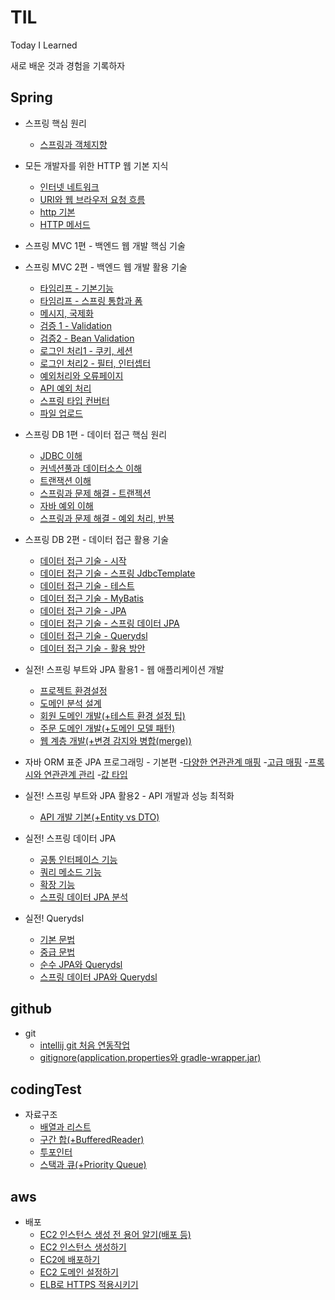 # TIL
Today I Learned

새로 배운 것과 경험을 기록하자

Spring
--
- 스프링 핵심 원리
    - [스프링과 객체지향](https://github.com/wisenick1/TIL/blob/main/spring/%EC%8A%A4%ED%94%84%EB%A7%81%20%ED%95%B5%EC%8B%AC%20%EC%9B%90%EB%A6%AC/%EC%8A%A4%ED%94%84%EB%A7%81%EA%B3%BC%20%EA%B0%9D%EC%B2%B4%EC%A7%80%ED%96%A5.md)

- 모든 개발자를 위한 HTTP 웹 기본 지식
    - [인터넷 네트워크](https://github.com/wisenick1/TIL/blob/main/spring/모든%20개발자를%20위한%20HTTP%20웹%20기본%20지식/인터넷%20네트워크.md)
    - [URI와 웹 브라우저 요청 흐름](https://github.com/wisenick1/TIL/blob/main/spring/모든%20개발자를%20위한%20HTTP%20웹%20기본%20지식/URI와%20웹%20브라우저%20요청%20흐름.md)
    - [http 기본](https://github.com/wisenick1/TIL/blob/main/spring/모든%20개발자를%20위한%20HTTP%20웹%20기본%20지식/http%20기본.md)
    - [HTTP 메서드](https://github.com/wisenick1/TIL/blob/main/spring/모든%20개발자를%20위한%20HTTP%20웹%20기본%20지식/HTTP%20메서드.md)
    

- 스프링 MVC 1편 - 백엔드 웹 개발 핵심 기술
    
    



- 스프링 MVC 2편 - 백엔드 웹 개발 활용 기술
    - [타임리프 - 기본기능](https://github.com/wisenick1/TIL/blob/main/spring/%EC%8A%A4%ED%94%84%EB%A7%81%20MVC%202%ED%8E%B8%20-%20%EB%B0%B1%EC%97%94%EB%93%9C%20%EC%9B%B9%20%EA%B0%9C%EB%B0%9C%20%ED%99%9C%EC%9A%A9%20%EA%B8%B0%EC%88%A0/%ED%83%80%EC%9E%84%EB%A6%AC%ED%94%84%20-%20%EA%B8%B0%EB%B3%B8%EA%B8%B0%EB%8A%A5.md)
    - [타임리프 - 스프링 통합과 폼](https://github.com/wisenick1/TIL/blob/main/spring/%EC%8A%A4%ED%94%84%EB%A7%81%20MVC%202%ED%8E%B8%20-%20%EB%B0%B1%EC%97%94%EB%93%9C%20%EC%9B%B9%20%EA%B0%9C%EB%B0%9C%20%ED%99%9C%EC%9A%A9%20%EA%B8%B0%EC%88%A0/%ED%83%80%EC%9E%84%EB%A6%AC%ED%94%84%20-%20%EC%8A%A4%ED%94%84%EB%A7%81%20%ED%86%B5%ED%95%A9%EA%B3%BC%20%ED%8F%BC.md)
    - [메시지, 국제화](https://github.com/wisenick1/TIL/blob/main/spring/%EC%8A%A4%ED%94%84%EB%A7%81%20MVC%202%ED%8E%B8%20-%20%EB%B0%B1%EC%97%94%EB%93%9C%20%EC%9B%B9%20%EA%B0%9C%EB%B0%9C%20%ED%99%9C%EC%9A%A9%20%EA%B8%B0%EC%88%A0/%EB%A9%94%EC%8B%9C%EC%A7%80%2C%20%EA%B5%AD%EC%A0%9C%ED%99%94.md)
    - [검증 1 - Validation](https://github.com/wisenick1/TIL/blob/main/spring/%EC%8A%A4%ED%94%84%EB%A7%81%20MVC%202%ED%8E%B8%20-%20%EB%B0%B1%EC%97%94%EB%93%9C%20%EC%9B%B9%20%EA%B0%9C%EB%B0%9C%20%ED%99%9C%EC%9A%A9%20%EA%B8%B0%EC%88%A0/%EA%B2%80%EC%A6%9D1%20-%20Validation.md)
    - [검증2 - Bean Validation](https://github.com/wisenick1/TIL/blob/main/spring/%EC%8A%A4%ED%94%84%EB%A7%81%20MVC%202%ED%8E%B8%20-%20%EB%B0%B1%EC%97%94%EB%93%9C%20%EC%9B%B9%20%EA%B0%9C%EB%B0%9C%20%ED%99%9C%EC%9A%A9%20%EA%B8%B0%EC%88%A0/%EA%B2%80%EC%A6%9D2%20-%20Bean%20Balidation.md)
    - [로그인 처리1 - 쿠키, 세션](https://github.com/wisenick1/TIL/blob/main/spring/%EC%8A%A4%ED%94%84%EB%A7%81%20MVC%202%ED%8E%B8%20-%20%EB%B0%B1%EC%97%94%EB%93%9C%20%EC%9B%B9%20%EA%B0%9C%EB%B0%9C%20%ED%99%9C%EC%9A%A9%20%EA%B8%B0%EC%88%A0/%EB%A1%9C%EA%B7%B8%EC%9D%B8%20%EC%B2%98%EB%A6%AC1%20-%20%EC%BF%A0%ED%82%A4%2C%20%EC%84%B8%EC%85%98.md)
    - [로그인 처리2 - 필터, 인터셉터](https://github.com/wisenick1/TIL/blob/main/spring/%EC%8A%A4%ED%94%84%EB%A7%81%20MVC%202%ED%8E%B8%20-%20%EB%B0%B1%EC%97%94%EB%93%9C%20%EC%9B%B9%20%EA%B0%9C%EB%B0%9C%20%ED%99%9C%EC%9A%A9%20%EA%B8%B0%EC%88%A0/%EB%A1%9C%EA%B7%B8%EC%9D%B8%20%EC%B2%98%EB%A6%AC2%20-%20%ED%95%84%ED%84%B0%2C%20%EC%9D%B8%ED%84%B0%EC%85%89%ED%84%B0.md)
    - [예외처리와 오류페이지](https://github.com/wisenick1/TIL/blob/main/spring/%EC%8A%A4%ED%94%84%EB%A7%81%20MVC%202%ED%8E%B8%20-%20%EB%B0%B1%EC%97%94%EB%93%9C%20%EC%9B%B9%20%EA%B0%9C%EB%B0%9C%20%ED%99%9C%EC%9A%A9%20%EA%B8%B0%EC%88%A0/%EC%98%88%EC%99%B8%EC%B2%98%EB%A6%AC%EC%99%80%20%EC%98%A4%EB%A5%98%ED%8E%98%EC%9D%B4%EC%A7%80.md)
    - [API 예외 처리](https://github.com/wisenick1/TIL/blob/main/spring/%EC%8A%A4%ED%94%84%EB%A7%81%20MVC%202%ED%8E%B8%20-%20%EB%B0%B1%EC%97%94%EB%93%9C%20%EC%9B%B9%20%EA%B0%9C%EB%B0%9C%20%ED%99%9C%EC%9A%A9%20%EA%B8%B0%EC%88%A0/API%20%EC%98%88%EC%99%B8%20%EC%B2%98%EB%A6%AC.md)
    - [스프링 타입 컨버터](https://github.com/wisenick1/TIL/blob/main/spring/%EC%8A%A4%ED%94%84%EB%A7%81%20MVC%202%ED%8E%B8%20-%20%EB%B0%B1%EC%97%94%EB%93%9C%20%EC%9B%B9%20%EA%B0%9C%EB%B0%9C%20%ED%99%9C%EC%9A%A9%20%EA%B8%B0%EC%88%A0/%EC%8A%A4%ED%94%84%EB%A7%81%20%ED%83%80%EC%9E%85%20%EC%BB%A8%EB%B2%84%ED%84%B0.md)
    - [파일 업로드](https://github.com/wisenick1/TIL/blob/main/spring/%EC%8A%A4%ED%94%84%EB%A7%81%20MVC%202%ED%8E%B8%20-%20%EB%B0%B1%EC%97%94%EB%93%9C%20%EC%9B%B9%20%EA%B0%9C%EB%B0%9C%20%ED%99%9C%EC%9A%A9%20%EA%B8%B0%EC%88%A0/%ED%8C%8C%EC%9D%BC%20%EC%97%85%EB%A1%9C%EB%93%9C.md)


- 스프링 DB 1편 - 데이터 접근 핵심 원리
    - [JDBC 이해](https://github.com/wisenick1/TIL/blob/main/spring/%EC%8A%A4%ED%94%84%EB%A7%81%20DB%201%ED%8E%B8%20-%20%EB%8D%B0%EC%9D%B4%ED%84%B0%20%EC%A0%91%EA%B7%BC%20%ED%95%B5%EC%8B%AC%20%EC%9B%90%EB%A6%AC/JDBC%20%EC%9D%B4%ED%95%B4.md)   
    - [커넥션풀과 데이터소스 이해](https://github.com/wisenick1/TIL/blob/main/spring/%EC%8A%A4%ED%94%84%EB%A7%81%20DB%201%ED%8E%B8%20-%20%EB%8D%B0%EC%9D%B4%ED%84%B0%20%EC%A0%91%EA%B7%BC%20%ED%95%B5%EC%8B%AC%20%EC%9B%90%EB%A6%AC/%EC%BB%A4%EB%84%A5%EC%85%98%ED%92%80%EA%B3%BC%20%EB%8D%B0%EC%9D%B4%ED%84%B0%EC%86%8C%EC%8A%A4%20%EC%9D%B4%ED%95%B4.md)
    - [트랜잭션 이해](https://github.com/wisenick1/TIL/blob/main/spring/%EC%8A%A4%ED%94%84%EB%A7%81%20DB%201%ED%8E%B8%20-%20%EB%8D%B0%EC%9D%B4%ED%84%B0%20%EC%A0%91%EA%B7%BC%20%ED%95%B5%EC%8B%AC%20%EC%9B%90%EB%A6%AC/%ED%8A%B8%EB%9E%9C%EC%9E%AD%EC%85%98%20%EC%9D%B4%ED%95%B4.md)
    - [스프링과 문제 해결 - 트랜젝션](https://github.com/wisenick1/TIL/blob/main/spring/%EC%8A%A4%ED%94%84%EB%A7%81%20DB%201%ED%8E%B8%20-%20%EB%8D%B0%EC%9D%B4%ED%84%B0%20%EC%A0%91%EA%B7%BC%20%ED%95%B5%EC%8B%AC%20%EC%9B%90%EB%A6%AC/%EC%8A%A4%ED%94%84%EB%A7%81%EA%B3%BC%20%EB%AC%B8%EC%A0%9C%20%ED%95%B4%EA%B2%B0%20-%20%ED%8A%B8%EB%9E%9C%EC%A0%9D%EC%85%98.md)
    - [자바 예외 이해](https://github.com/wisenick1/TIL/blob/main/spring/%EC%8A%A4%ED%94%84%EB%A7%81%20DB%201%ED%8E%B8%20-%20%EB%8D%B0%EC%9D%B4%ED%84%B0%20%EC%A0%91%EA%B7%BC%20%ED%95%B5%EC%8B%AC%20%EC%9B%90%EB%A6%AC/%EC%9E%90%EB%B0%94%20%EC%98%88%EC%99%B8%20%EC%9D%B4%ED%95%B4.md)
    - [스프링과 문제 해결 - 예외 처리, 반복](https://github.com/wisenick1/TIL/blob/main/spring/%EC%8A%A4%ED%94%84%EB%A7%81%20DB%201%ED%8E%B8%20-%20%EB%8D%B0%EC%9D%B4%ED%84%B0%20%EC%A0%91%EA%B7%BC%20%ED%95%B5%EC%8B%AC%20%EC%9B%90%EB%A6%AC/%EC%8A%A4%ED%94%84%EB%A7%81%EA%B3%BC%20%EB%AC%B8%EC%A0%9C%20%ED%95%B4%EA%B2%B0%20-%20%EC%98%88%EC%99%B8%20%EC%B2%98%EB%A6%AC%2C%20%EB%B0%98%EB%B3%B5.md)

- 스프링 DB 2편 - 데이터 접근 활용 기술
    - [데이터 접근 기술 - 시작](https://github.com/wisenick1/TIL/blob/main/spring/%EC%8A%A4%ED%94%84%EB%A7%81%20DB%202%ED%8E%B8%20-%20%EC%8A%A4%ED%94%84%EB%A7%81%20DB%202%ED%8E%B8%20-%20%EB%8D%B0%EC%9D%B4%ED%84%B0%20%EC%A0%91%EA%B7%BC%20%ED%99%9C%EC%9A%A9%20%EA%B8%B0%EC%88%A0/%EB%8D%B0%EC%9D%B4%ED%84%B0%20%EC%A0%91%EA%B7%BC%20%EA%B8%B0%EC%88%A0%20-%20%EC%8B%9C%EC%9E%91.md)
    - [데이터 접근 기술 - 스프링 JdbcTemplate](https://github.com/wisenick1/TIL/blob/main/spring/%EC%8A%A4%ED%94%84%EB%A7%81%20DB%202%ED%8E%B8%20-%20%EB%8D%B0%EC%9D%B4%ED%84%B0%20%EC%A0%91%EA%B7%BC%20%ED%99%9C%EC%9A%A9%20%EA%B8%B0%EC%88%A0/%EB%8D%B0%EC%9D%B4%ED%84%B0%20%EC%A0%91%EA%B7%BC%20%EA%B8%B0%EC%88%A0%20-%20%EC%8A%A4%ED%94%84%EB%A7%81%20JdbcTemplate.md)
    - [데이터 접근 기술 - 테스트](https://github.com/wisenick1/TIL/blob/main/spring/%EC%8A%A4%ED%94%84%EB%A7%81%20DB%202%ED%8E%B8%20-%20%EB%8D%B0%EC%9D%B4%ED%84%B0%20%EC%A0%91%EA%B7%BC%20%ED%99%9C%EC%9A%A9%20%EA%B8%B0%EC%88%A0/%EB%8D%B0%EC%9D%B4%ED%84%B0%20%EC%A0%91%EA%B7%BC%20%EA%B8%B0%EC%88%A0%20-%20%ED%85%8C%EC%8A%A4%ED%8A%B8.md)
    - [데이터 접근 기술 - MyBatis](https://github.com/wisenick1/TIL/blob/main/spring/%EC%8A%A4%ED%94%84%EB%A7%81%20DB%202%ED%8E%B8%20-%20%EB%8D%B0%EC%9D%B4%ED%84%B0%20%EC%A0%91%EA%B7%BC%20%ED%99%9C%EC%9A%A9%20%EA%B8%B0%EC%88%A0/%EB%8D%B0%EC%9D%B4%ED%84%B0%20%EC%A0%91%EA%B7%BC%20%EA%B8%B0%EC%88%A0%20-%20MyBatis.md)
    - [데이터 접근 기술 - JPA](https://github.com/wisenick1/TIL/blob/main/spring/%EC%8A%A4%ED%94%84%EB%A7%81%20DB%202%ED%8E%B8%20-%20%EB%8D%B0%EC%9D%B4%ED%84%B0%20%EC%A0%91%EA%B7%BC%20%ED%99%9C%EC%9A%A9%20%EA%B8%B0%EC%88%A0/%EB%8D%B0%EC%9D%B4%ED%84%B0%20%EC%A0%91%EA%B7%BC%20%EA%B8%B0%EC%88%A0%20-%20JPA.md)
    - [데이터 접근 기술 - 스프링 데이터 JPA](https://github.com/wisenick1/TIL/blob/main/spring/%EC%8A%A4%ED%94%84%EB%A7%81%20DB%202%ED%8E%B8%20-%20%EB%8D%B0%EC%9D%B4%ED%84%B0%20%EC%A0%91%EA%B7%BC%20%ED%99%9C%EC%9A%A9%20%EA%B8%B0%EC%88%A0/%EB%8D%B0%EC%9D%B4%ED%84%B0%20%EC%A0%91%EA%B7%BC%20%EA%B8%B0%EC%88%A0%20-%20%EC%8A%A4%ED%94%84%EB%A7%81%20%EB%8D%B0%EC%9D%B4%ED%84%B0%20JPA.md)
    - [데이터 접근 기술 - Querydsl](https://github.com/wisenick1/TIL/blob/main/spring/%EC%8A%A4%ED%94%84%EB%A7%81%20DB%202%ED%8E%B8%20-%20%EB%8D%B0%EC%9D%B4%ED%84%B0%20%EC%A0%91%EA%B7%BC%20%ED%99%9C%EC%9A%A9%20%EA%B8%B0%EC%88%A0/%EB%8D%B0%EC%9D%B4%ED%84%B0%20%EC%A0%91%EA%B7%BC%20%EA%B8%B0%EC%88%A0%20-%20Querydsl.md)
    - [데이터 접근 기술 - 활용 방안](https://github.com/wisenick1/TIL/blob/main/spring/%EC%8A%A4%ED%94%84%EB%A7%81%20DB%202%ED%8E%B8%20-%20%EB%8D%B0%EC%9D%B4%ED%84%B0%20%EC%A0%91%EA%B7%BC%20%ED%99%9C%EC%9A%A9%20%EA%B8%B0%EC%88%A0/%EB%8D%B0%EC%9D%B4%ED%84%B0%20%EC%A0%91%EA%B7%BC%20%EA%B8%B0%EC%88%A0%20-%20%ED%99%9C%EC%9A%A9%20%EB%B0%A9%EC%95%88.md)

- 실전! 스프링 부트와 JPA 활용1 - 웹 애플리케이션 개발
    - [프로젝트 환경설정](https://github.com/wisenick1/TIL/blob/main/spring/실전!%20스프링%20부트와%20JPA%20활용1%20-%20웹%20애플리케이션%20개발/프로젝트%20환경설정.md)
    - [도메인 분석 설계](https://github.com/wisenick1/TIL/blob/main/spring/%EC%8B%A4%EC%A0%84!%20%EC%8A%A4%ED%94%84%EB%A7%81%20%EB%B6%80%ED%8A%B8%EC%99%80%20JPA%20%ED%99%9C%EC%9A%A91%20-%20%EC%9B%B9%20%EC%95%A0%ED%94%8C%EB%A6%AC%EC%BC%80%EC%9D%B4%EC%85%98%20%EA%B0%9C%EB%B0%9C/%EB%8F%84%EB%A9%94%EC%9D%B8%20%EB%B6%84%EC%84%9D%20%EC%84%A4%EA%B3%84.md)
    - [회원 도메인 개발(+테스트 환경 설정 팁)](https://github.com/wisenick1/TIL/blob/main/spring/실전!%20스프링%20부트와%20JPA%20활용1%20-%20웹%20애플리케이션%20개발/회원%20도메인%20개발.md)
    - [주문 도메인 개발(+도메인 모델 패턴)](https://github.com/wisenick1/TIL/blob/main/spring/실전!%20스프링%20부트와%20JPA%20활용1%20-%20웹%20애플리케이션%20개발/주문%20도메인%20개발.md)
    - [웹 계층 개발(+변경 감지와 병합(merge))](https://github.com/wisenick1/TIL/blob/main/spring/실전!%20스프링%20부트와%20JPA%20활용1%20-%20웹%20애플리케이션%20개발/웹%20계층%20개발.md)

- 자바 ORM 표준 JPA 프로그래밍 - 기본편
    -[다양한 연관관계 매핑](https://github.com/wisenick1/TIL/blob/main/spring/%EC%9E%90%EB%B0%94%20ORM%20%ED%91%9C%EC%A4%80%20JPA%20%ED%94%84%EB%A1%9C%EA%B7%B8%EB%9E%98%EB%B0%8D%20-%20%EA%B8%B0%EB%B3%B8%ED%8E%B8/%EB%8B%A4%EC%96%91%ED%95%9C%20%EC%97%B0%EA%B4%80%EA%B4%80%EA%B3%84%20%EB%A7%A4%ED%95%91.md)
    -[고급 매핑](https://github.com/wisenick1/TIL/blob/main/spring/%EC%9E%90%EB%B0%94%20ORM%20%ED%91%9C%EC%A4%80%20JPA%20%ED%94%84%EB%A1%9C%EA%B7%B8%EB%9E%98%EB%B0%8D%20-%20%EA%B8%B0%EB%B3%B8%ED%8E%B8/%EA%B3%A0%EA%B8%89%20%EB%A7%A4%ED%95%91.md)
    -[프록시와 연관관계 관리](https://github.com/wisenick1/TIL/blob/main/spring/%EC%9E%90%EB%B0%94%20ORM%20%ED%91%9C%EC%A4%80%20JPA%20%ED%94%84%EB%A1%9C%EA%B7%B8%EB%9E%98%EB%B0%8D%20-%20%EA%B8%B0%EB%B3%B8%ED%8E%B8/%ED%94%84%EB%A1%9D%EC%8B%9C%EC%99%80%20%EC%97%B0%EA%B4%80%EA%B4%80%EA%B3%84%20%EA%B4%80%EB%A6%AC.md)
    -[값 타입](https://github.com/wisenick1/TIL/blob/main/spring/%EC%9E%90%EB%B0%94%20ORM%20%ED%91%9C%EC%A4%80%20JPA%20%ED%94%84%EB%A1%9C%EA%B7%B8%EB%9E%98%EB%B0%8D%20-%20%EA%B8%B0%EB%B3%B8%ED%8E%B8/%EA%B0%92%20%ED%83%80%EC%9E%85.md)
- 실전! 스프링 부트와 JPA 활용2 - API 개발과 성능 최적화
    - [API 개발 기본(+Entity vs DTO)](https://github.com/wisenick1/TIL/blob/main/spring/실전!%20스프링%20부트와%20JPA%20활용2%20-%20API%20개발과%20성능%20최적화/API%20개발%20기본.md)

- 실전! 스프링 데이터 JPA
    - [공통 인터페이스 기능](https://github.com/wisenick1/TIL/blob/main/spring/실전!%20스프링%20JPA/공통%20인터페이스%20기능.md)
    - [쿼리 메소드 기능](https://github.com/wisenick1/TIL/blob/main/spring/실전!%20스프링%20JPA/쿼리%20메소드%20기능.md)
    - [확장 기능](https://github.com/wisenick1/TIL/blob/main/spring/실전!%20스프링%20JPA/확장%20기능.md)
    - [스프링 데이터 JPA 분석](https://github.com/wisenick1/TIL/blob/main/spring/실전!%20스프링%20JPA/스프링%20데이터%20JPA%20분석.md)

- 실전! Querydsl
    - [기본 문법](https://github.com/wisenick1/TIL/blob/main/spring/실전!%20Querydsl/기본%20문법.md)
    - [중급 문법](https://github.com/wisenick1/TIL/blob/main/spring/실전!%20Querydsl/중급%20문법.md)
    - [순수 JPA와 Querydsl](https://github.com/wisenick1/TIL/blob/main/spring/실전!%20Querydsl/순수%20JPA와%20Querydsl.md)
    - [스프링 데이터 JPA와 Querydsl](https://github.com/wisenick1/TIL/blob/main/spring/실전!%20Querydsl/스프링%20데이터%20JPA와%20Querydsl.md)

github
--
- git
    - [intellij git 처음 연동작업](https://github.com/wisenick1/TIL/blob/main/git/intellij%20git%20%EC%B2%98%EC%9D%8C%20%EC%97%B0%EB%8F%99%EC%9E%91%EC%97%85.md)
    - [gitignore(application.properties와 gradle-wrapper.jar)](https://github.com/wisenick1/TIL/blob/main/git/gitignore.md)



    

codingTest
--
- 자료구조
    - [배열과 리스트](https://github.com/wisenick1/TIL/blob/main/condingTest/%EC%9E%90%EB%A3%8C%EA%B5%AC%EC%A1%B0/%EB%B0%B0%EC%97%B4%EA%B3%BC%20%EB%A6%AC%EC%8A%A4%ED%8A%B8.md)
    - [구간 합(+BufferedReader)](https://github.com/wisenick1/TIL/blob/main/condingTest/%EC%9E%90%EB%A3%8C%EA%B5%AC%EC%A1%B0/%EA%B5%AC%EA%B0%84%20%ED%95%A9.md)
    - [투포인터](https://github.com/wisenick1/TIL/blob/main/condingTest/%EC%9E%90%EB%A3%8C%EA%B5%AC%EC%A1%B0/%ED%88%AC%ED%8F%AC%EC%9D%B8%ED%84%B0.md)
    - [스택과 큐(+Priority Queue)](https://github.com/wisenick1/TIL/blob/main/condingTest/%EC%9E%90%EB%A3%8C%EA%B5%AC%EC%A1%B0/%EC%8A%A4%ED%83%9D%EA%B3%BC%20%ED%81%90.md)


aws
--
- 배포
    - [EC2 인스턴스 생성 전 용어 알기(배포 등)](https://github.com/wisenick1/TIL/blob/main/aws/EC2%20인스턴스%20생성%20전%20용어%20알기(배포%20등).md)
    - [EC2 인스턴스 생성하기](https://github.com/wisenick1/TIL/blob/main/aws/EC2%20인스턴스%20생성하기.md)
    - [EC2에 배포하기](https://github.com/wisenick1/TIL/blob/main/aws/EC2에%20배포하기(Spring%20Boot).md)
    - [EC2 도메인 설정하기](https://github.com/wisenick1/TIL/blob/main/aws/도메인%20설정하기.md)
    - [ELB로 HTTPS 적용시키기](https://github.com/wisenick1/TIL/blob/main/aws/ELB로%20HTTPS%20적용시키기.md)